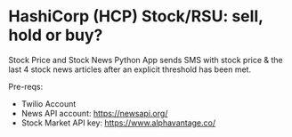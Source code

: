 
# HashiCorp (HCP) Stock/RSU: sell, hold or buy? 
Stock Price and Stock News Python App sends SMS with stock price & the last 4 stock news articles after an explicit threshold has been met. 

Pre-reqs:
- Twilio Account
- News API account: https://newsapi.org/
- Stock Market API key: https://www.alphavantage.co/ 
